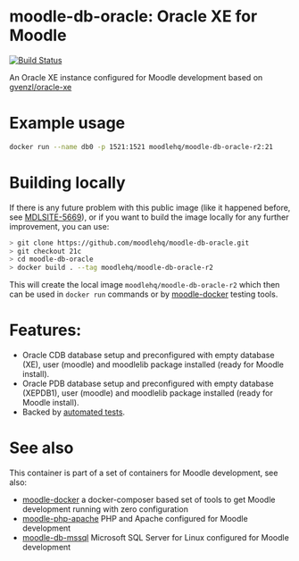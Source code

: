 # moodle-db-oracle: Oracle XE for Moodle
[![Build Status](https://github.com/moodlehq/moodle-db-oracle/actions/workflows/ci.yml/badge.svg?branch=21c)](https://github.com/moodlehq/moodle-db-oracle/actions/workflows/ci.yml)

An Oracle XE instance configured for Moodle development based on [gvenzl/oracle-xe](https://github.com/gvenzl/oci-oracle-xe)

# Example usage

```bash
docker run --name db0 -p 1521:1521 moodlehq/moodle-db-oracle-r2:21
```
# Building locally

If there is any future problem with this public image (like it happened before, see [MDLSITE-5669](https://tracker.moodle.org/browse/MDLSITE-5669)), or if you want to build the image locally for any further improvement, you can use:

```bash
> git clone https://github.com/moodlehq/moodle-db-oracle.git
> git checkout 21c
> cd moodle-db-oracle
> docker build . --tag moodlehq/moodle-db-oracle-r2
```
This will create the local image `moodlehq/moodle-db-oracle-r2` which then can be used in `docker run` commands or by [moodle-docker](https://github.com/moodlehq/moodle-docker) testing tools.

# Features:
* Oracle CDB database setup and preconfigured with empty database (XE), user (moodle) and moodlelib package installed (ready for Moodle install).
* Oracle PDB database setup and preconfigured with empty database (XEPDB1), user (moodle) and moodlelib package installed (ready for Moodle install).
* Backed by [automated tests](https://github.com/moodlehq/moodle-db-oracle/actions?query=branch%3A21c).

# See also
This container is part of a set of containers for Moodle development, see also:

* [moodle-docker](https://github.com/moodlehq/moodle-docker) a docker-composer based set of tools to get Moodle development running with zero configuration
* [moodle-php-apache](https://github.com/moodlehq/moodle-php-apache) PHP and Apache configured for Moodle development
* [moodle-db-mssql](https://github.com/moodlehq/moodle-db-mssql) Microsoft SQL Server for Linux configured for Moodle development
